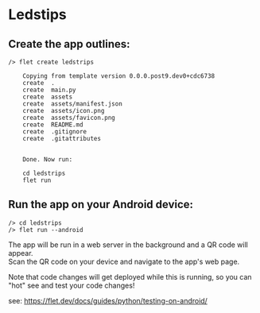 # Ledstips

## Create the app outlines:
```
/> flet create ledstrips

    Copying from template version 0.0.0.post9.dev0+cdc6738
    create  .
    create  main.py
    create  assets
    create  assets/manifest.json
    create  assets/icon.png
    create  assets/favicon.png
    create  README.md
    create  .gitignore
    create  .gitattributes


    Done. Now run:

    cd ledstrips
    flet run
```

## Run the app on your Android device:
```
/> cd ledstrips
/> flet run --android
```
The app will be run in a web server in the background and a QR code will appear.  
Scan the QR code on your device and navigate to the app's web page.  

Note that code changes will get deployed while this is running, so you can "hot"
see and test your code changes!  

see: https://flet.dev/docs/guides/python/testing-on-android/  

